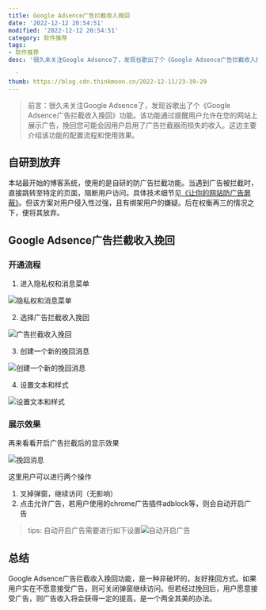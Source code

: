 ```yaml
---
title: Google Adsence广告拦截收入挽回
date: '2022-12-12 20:54:51'
modified: '2022-12-12 20:54:51'
category: 软件推荐
tags:
- 软件推荐
desc: '很久未关注Google Adsence了，发现谷歌出了个《Google Adsence广告拦截收入挽回》功能。该功能通过提醒用户允许在您的网站上展示广告，挽回您可能会因用户启用了广告拦截器而损失的收入。这边主要介绍该功能的配置流程和使用效果。

  '
thumb: https://blog.cdn.thinkmoon.cn/2022-12-11/23-39-29
---
```


> 前言：很久未关注Google Adsence了，发现谷歌出了个《Google Adsence广告拦截收入挽回》功能。该功能通过提醒用户允许在您的网站上展示广告，挽回您可能会因用户启用了广告拦截器而损失的收入。这边主要介绍该功能的配置流程和使用效果。

## 自研到放弃

本站最开始的博客系统，使用的是自研的防广告拦截功能。当遇到广告被拦截时，直接跳转至特定的页面，阻断用户访问。具体技术细节见[《让你的网站防广告屏蔽》](https://www.thinkmoon.cn/post/816)。但该方案对用户侵入性过强，且有绑架用户的嫌疑。后在权衡再三的情况之下，便将其放弃。

## Google Adsence广告拦截收入挽回

### 开通流程

1. 进入隐私权和消息菜单

![隐私权和消息菜单](https://blog.cdn.thinkmoon.cn/2022-12-11/23-38-27)

2. 选择广告拦截收入挽回

![广告拦截收入挽回](https://blog.cdn.thinkmoon.cn/2022-12-11/23-39-29)

3. 创建一个新的挽回消息

![创建一个新的挽回消息](https://blog.cdn.thinkmoon.cn/2022-12-11/23-40-26)

4. 设置文本和样式

![设置文本和样式](https://blog.cdn.thinkmoon.cn/2022-12-11/23-41-57)

### 展示效果

再来看看开启广告拦截后的显示效果

![挽回消息](https://blog.cdn.thinkmoon.cn/2022-12-11/23-43-03)

这里用户可以进行两个操作

1. 叉掉弹窗，继续访问（无影响）
2. 点击允许广告，若用户使用的chrome广告插件adblock等，则会自动开启广告

> tips: 自动开启广告需要进行如下设置![自动开启广告](https://blog.cdn.thinkmoon.cn/2022-12-11/23-46-27)

## 总结

Google Adsence广告拦截收入挽回功能，是一种非破坏的，友好挽回方式。如果用户实在不愿意接受广告，则可关闭弹窗继续访问。但若经过挽回后，用户愿意接受广告，则广告收入将会获得一定的提高，是一个两全其美的办法。
